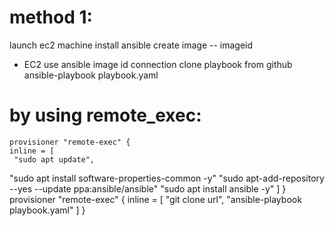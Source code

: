 # method 1:
   launch ec2 machine
   install ansible
   create image -- imageid

   * EC2 
     use ansible image id
     connection
      clone playbook from github
      ansible-playbook playbook.yaml

# by using remote_exec:
    provisioner "remote-exec" {
    inline = [
     "sudo apt update",
 "sudo apt install software-properties-common -y"
"sudo apt-add-repository --yes --update ppa:ansible/ansible"
"sudo apt install ansible -y"
    ]
  }
   provisioner "remote-exec" {
    inline = [
     "git clone url",
     "ansible-playbook playbook.yaml"
    ]
  }
